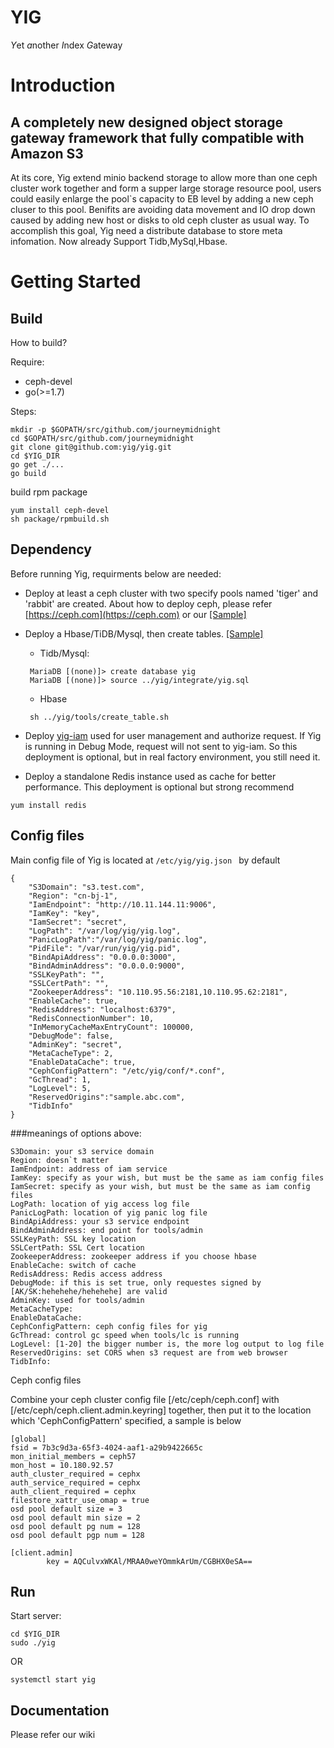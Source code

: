 # YIG

*Y*et *a*nother *I*ndex *G*ateway 


# Introduction

## A completely new designed object storage gateway framework that fully compatible with Amazon S3

At its core, Yig extend minio backend storage to allow more than one ceph cluster work together and form a supper large storage resource pool, users could easily enlarge the pool`s capacity to EB level by adding a new ceph cluser to this pool. Benifits are avoiding data movement and IO drop down caused by adding new host or disks to old ceph cluster as usual way. To accomplish this goal, Yig need a distribute database to store meta infomation. Now already Support Tidb,MySql,Hbase.


# Getting Started

## Build

How to build?

Require:

- ceph-devel
- go(>=1.7)

Steps:

```shell
mkdir -p $GOPATH/src/github.com/journeymidnight
cd $GOPATH/src/github.com/journeymidnight
git clone git@github.com:yig/yig.git
cd $YIG_DIR
go get ./...
go build
```


build rpm package
```shell
yum install ceph-devel
sh package/rpmbuild.sh
```

## Dependency

Before running Yig, requirments below are needed:

 * Deploy at least a ceph cluster with two specify pools named 'tiger' and 'rabbit' are created. About how to deploy ceph, please refer [https://ceph.com](https://ceph.com) or our [[Sample]]()
 * Deploy a Hbase/TiDB/Mysql, then create tables. [[Sample]](https://github.com/journeymidnight/yig/blob/master/doc/deploy.md)

 	* Tidb/Mysql: 
 	
 	```
 	 MariaDB [(none)]> create database yig
 	 MariaDB [(none)]> source ../yig/integrate/yig.sql
 	```
 	
 	* Hbase

 	```
 	 sh ../yig/tools/create_table.sh
 	```
 		
 * Deploy [yig-iam](https://github.com/journeymidnight/yig-iam) used for user management and authorize request. If Yig is running in Debug Mode, request will not sent to yig-iam. So this deployment is optional, but in real factory environment, you still need it.

 * Deploy a standalone Redis instance used as cache for better performance. This deployment is optional but strong recommend

 ```
 yum install redis
 ```

## Config files

Main config file of Yig is located at ```/etc/yig/yig.json ``` by default

```
{
    "S3Domain": "s3.test.com",
    "Region": "cn-bj-1",
    "IamEndpoint": "http://10.11.144.11:9006",
    "IamKey": "key",
    "IamSecret": "secret",
    "LogPath": "/var/log/yig/yig.log",
    "PanicLogPath":"/var/log/yig/panic.log",
    "PidFile": "/var/run/yig/yig.pid",
    "BindApiAddress": "0.0.0.0:3000",
    "BindAdminAddress": "0.0.0.0:9000",
    "SSLKeyPath": "",
    "SSLCertPath": "",
    "ZookeeperAddress": "10.110.95.56:2181,10.110.95.62:2181",
    "EnableCache": true,
    "RedisAddress": "localhost:6379",
    "RedisConnectionNumber": 10,
    "InMemoryCacheMaxEntryCount": 100000,
    "DebugMode": false,
    "AdminKey": "secret",
    "MetaCacheType": 2,
    "EnableDataCache": true,
    "CephConfigPattern": "/etc/yig/conf/*.conf",
    "GcThread": 1,
    "LogLevel": 5,
    "ReservedOrigins":"sample.abc.com",
    "TidbInfo"
}
```
###meanings of options above:

```
S3Domain: your s3 service domain
Region: doesn`t matter
IamEndpoint: address of iam service
IamKey: specify as your wish, but must be the same as iam config files
IamSecret: specify as your wish, but must be the same as iam config files
LogPath: location of yig access log file
PanicLogPath: location of yig panic log file
BindApiAddress: your s3 service endpoint
BindAdminAddress: end point for tools/admin
SSLKeyPath: SSL key location 
SSLCertPath: SSL Cert location
ZookeeperAddress: zookeeper address if you choose hbase
EnableCache: switch of cache
RedisAddress: Redis access address
DebugMode: if this is set true, only requestes signed by [AK/SK:hehehehe/hehehehe] are valid
AdminKey: used for tools/admin
MetaCacheType: 
EnableDataCache:
CephConfigPattern: ceph config files for yig
GcThread: control gc speed when tools/lc is running
LogLevel: [1-20] the bigger number is, the more log output to log file
ReservedOrigins: set CORS when s3 request are from web browser
TidbInfo:

```

Ceph config files

Combine your ceph cluster config file [/etc/ceph/ceph.conf] with [/etc/ceph/ceph.client.admin.keyring] together, then put it to the location which 'CephConfigPattern' specified, a sample is below

```
[global]
fsid = 7b3c9d3a-65f3-4024-aaf1-a29b9422665c
mon_initial_members = ceph57
mon_host = 10.180.92.57
auth_cluster_required = cephx
auth_service_required = cephx
auth_client_required = cephx
filestore_xattr_use_omap = true
osd pool default size = 3
osd pool default min size = 2
osd pool default pg num = 128
osd pool default pgp num = 128

[client.admin]
        key = AQCulvxWKAl/MRAA0weYOmmkArUm/CGBHX0eSA==

```


## Run

Start server:
```shell
cd $YIG_DIR
sudo ./yig
```

OR 

```
systemctl start yig
```

 
## Documentation

Please refer our wiki
 


